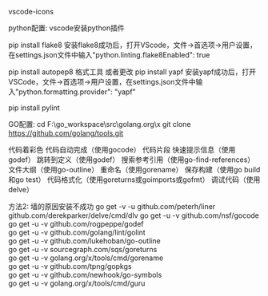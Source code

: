 vscode-icons

python配置:
vscode安装python插件

pip install flake8
安装flake8成功后，打开VScode，文件->首选项->用户设置，在settings.json文件中输入"python.linting.flake8Enabled": true

pip install autopep8
格式工具
或者更改
pip install yapf 
安装yapf成功后，打开VSCode，文件->首选项->用户设置，在settings.json文件中输入"python.formatting.provider": "yapf"

pip install pylint



GO配置:
cd F:\go_workspace\src\golang.org\x
git clone https://github.com/golang/tools.git

代码着彩色
代码自动完成（使用gocode）
代码片段
快速提示信息（使用godef）
跳转到定义（使用godef）
搜索参考引用（使用go-find-references）
文件大纲（使用go-outline）
重命名（使用gorename）
保存构建（使用go build和go test）
代码格式化（使用goreturns或goimports或gofmt）
调试代码（使用delve）

方法2:
墙的原因安装不成功
go get -v -u github.com/peterh/liner github.com/derekparker/delve/cmd/dlv
go get -u -v github.com/nsf/gocode  
go get -u -v github.com/rogpeppe/godef  
go get -u -v github.com/golang/lint/golint  
go get -u -v github.com/lukehoban/go-outline  
go get -u -v sourcegraph.com/sqs/goreturns  
go get -u -v golang.org/x/tools/cmd/gorename  
go get -u -v github.com/tpng/gopkgs  
go get -u -v github.com/newhook/go-symbols  
go get -u -v golang.org/x/tools/cmd/guru 

